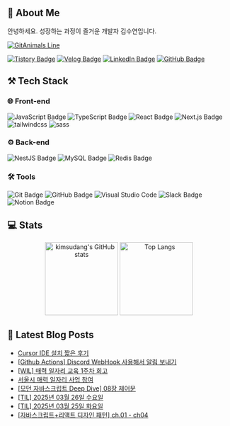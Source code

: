## 🦦 About Me

안녕하세요. 성장하는 과정이 즐거운 개발자 김수연입니다.

[![GitAnimals Line](https://render.gitanimals.org/lines/kimsudang?pet-id=680331197222501202)](https://www.gitanimals.org/en_US?utm_medium=image&utm_source=kimsudang&utm_content=line)

[![Tistory Badge](http://img.shields.io/badge/Tistory-FF5722?style=for-the-badge&logo=Tistory&logoColor=ffffff)](https://let-d0-study.tistory.com)
[![Velog Badge](https://img.shields.io/badge/Velog-20C997?style=for-the-badge&logo=Velog&logoColor=ffffff)](https://velog.io/@ksy1221)
[![LinkedIn Badge](https://img.shields.io/badge/linkedin-%230A66C2.svg?&style=for-the-badge&logo=linkedin&logoColor=white)](https://www.linkedin.com/in/%EC%88%98%EC%97%B0-%EA%B9%80-12o21/)
[![GitHub Badge](https://img.shields.io/badge/github-%23181717.svg?&style=for-the-badge&logo=github&logoColor=white)](https://github.com/kimsudang)

## ⚒️ Tech Stack

### 🌐 Front-end
![JavaScript Badge](https://img.shields.io/badge/javascript-%23F7DF1E.svg?&style=for-the-badge&logo=javascript&logoColor=black)
![TypeScript Badge](https://img.shields.io/badge/typescript-%233178C6.svg?&style=for-the-badge&logo=typescript&logoColor=white)
![React Badge](https://img.shields.io/badge/react-%2361DAFB.svg?&style=for-the-badge&logo=react&logoColor=black)
![Next.js Badge](https://img.shields.io/badge/next.js-%23000000.svg?&style=for-the-badge&logo=next.js&logoColor=white)
![tailwindcss](https://img.shields.io/badge/tailwindcss-06B6D4.svg?&style=for-the-badge&logo=tailwindcss&logoColor=white)
![sass](https://img.shields.io/badge/sass-CC6699.svg?&style=for-the-badge&logo=sass&logoColor=white)


### ⚙️ Back-end
![NestJS Badge](https://img.shields.io/badge/nestjs-%23E0234E.svg?&style=for-the-badge&logo=nestjs&logoColor=white)
![MySQL Badge](https://img.shields.io/badge/mysql-%234479A1.svg?&style=for-the-badge&logo=mysql&logoColor=white)
![Redis Badge](https://img.shields.io/badge/redis-%23DC382D.svg?&style=for-the-badge&logo=redis&logoColor=white)


### 🛠️ Tools
![Git Badge](https://img.shields.io/badge/git-%23F05032.svg?&style=for-the-badge&logo=git&logoColor=white)
![GitHub Badge](https://img.shields.io/badge/github-%23181717.svg?&style=for-the-badge&logo=github&logoColor=white)
![Visual Studio Code](https://img.shields.io/badge/Visual%20Studio%20Code-007ACC.svg?&style=for-the-badge&logo=Visual%20Studio%20Code&logoColor=white)
![Slack Badge](https://img.shields.io/badge/slack-%234A154B.svg?&style=for-the-badge&logo=slack&logoColor=white)
![Notion Badge](https://img.shields.io/badge/notion-%23000000.svg?&style=for-the-badge&logo=notion&logoColor=white)


## 💻 Stats

<div align="center">
  <img 
    height="165em" 
    src="https://github-readme-stats.vercel.app/api?username=kimsudang&hide=stars,&show=discussions_answered,$show_icons=true&bg_color=00000000&theme=buefy" 
    alt="kimsudang's GitHub stats" 
  />
  <img 
    height="165em" 
    src="https://github-readme-stats.vercel.app/api/top-langs/?username=kimsudang&layout=compact&langs_count=6&theme=buefy" 
    alt="Top Langs" 
  />
</div>


## 📕 Latest Blog Posts

<ul><li><a href='https://let-d0-study.tistory.com/entry/Cursor-IDE-%EC%84%A4%EC%B9%98-%EC%A7%A7%EC%9D%80-%ED%9B%84%EA%B8%B0' target='_blank'>Cursor IDE 설치 짧은 후기</a></li><li><a href='https://let-d0-study.tistory.com/entry/Github-Actions-Discord-WebHook-%EC%82%AC%EC%9A%A9%ED%95%B4%EC%84%9C-%EC%95%8C%EB%A6%BC-%EB%B3%B4%EB%82%B4%EA%B8%B0' target='_blank'>[Github Actions] Discord WebHook 사용해서 알림 보내기</a></li><li><a href='https://let-d0-study.tistory.com/entry/WIL-%EB%A7%A4%EB%A0%A5-%EC%9D%BC%EC%9E%90%EB%A6%AC-%EA%B5%90%EC%9C%A1-1%EC%A3%BC%EC%B0%A8-%ED%9A%8C%EA%B3%A0' target='_blank'>[WIL] 매력 일자리 교육 1주차 회고</a></li><li><a href='https://let-d0-study.tistory.com/entry/%EC%84%9C%EC%9A%B8%EC%8B%9C-%EB%A7%A4%EB%A0%A5-%EC%9D%BC%EC%9E%90%EB%A6%AC-%EC%82%AC%EC%97%85-%EC%B0%B8%EC%97%AC' target='_blank'>서울시 매력 일자리 사업 참여</a></li><li><a href='https://let-d0-study.tistory.com/entry/%EB%AA%A8%EB%8D%98-%EC%9E%90%EB%B0%94%EC%8A%A4%ED%81%AC%EB%A6%BD%ED%8A%B8-Deep-Dive-08%EC%9E%A5-%EC%A0%9C%EC%96%B4%EB%AC%B8' target='_blank'>[모던 자바스크립트 Deep Dive] 08장 제어문</a></li><li><a href='https://let-d0-study.tistory.com/entry/TIL-2025%EB%85%84-03%EC%9B%94-26%EC%9D%BC' target='_blank'>[TIL] 2025년 03월 26일 수요일</a></li><li><a href='https://let-d0-study.tistory.com/entry/TIL-2025%EB%85%84-03%EC%9B%94-25%EC%9D%BC-%ED%99%94%EC%9A%94%EC%9D%BC' target='_blank'>[TIL] 2025년 03월 25일 화요일</a></li><li><a href='https://let-d0-study.tistory.com/entry/%EC%9E%90%EB%B0%94%EC%8A%A4%ED%81%AC%EB%A6%BD%ED%8A%B8%EB%A6%AC%EC%95%A1%ED%8A%B8-%EB%94%94%EC%9E%90%EC%9D%B8-%ED%8C%A8%ED%84%B4-%EB%93%A4%EC%96%B4%EA%B0%80%EB%A9%B0-ch01-%EB%94%94%EC%9E%90%EC%9D%B8-%ED%8C%A8%ED%84%B4-%EC%86%8C%EA%B0%9C' target='_blank'>[자바스크립트+리액트 디자인 패턴] ch.01 - ch04</a></li></ul>